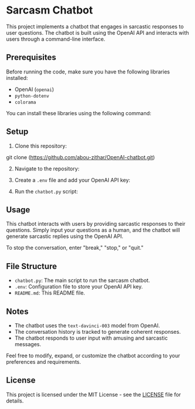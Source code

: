 # Sarcasm Chatbot

This project implements a chatbot that engages in sarcastic responses to user questions. The chatbot is built using the OpenAI API and interacts with users through a command-line interface.

## Prerequisites

Before running the code, make sure you have the following libraries installed:

- OpenAI (`openai`)
- `python-dotenv`
- `colorama`

You can install these libraries using the following command:


## Setup

1. Clone this repository:

git clone (https://github.com/abou-zithar/OpenAI-chatbot.git)

2. Navigate to the repository:
  
3. Create a `.env` file and add your OpenAI API key:
   
4. Run the `chatbot.py` script:


## Usage

This chatbot interacts with users by providing sarcastic responses to their questions. Simply input your questions as a human, and the chatbot will generate sarcastic replies using the OpenAI API.

To stop the conversation, enter "break," "stop," or "quit."

## File Structure

- `chatbot.py`: The main script to run the sarcasm chatbot.
- `.env`: Configuration file to store your OpenAI API key.
- `README.md`: This README file.

## Notes

- The chatbot uses the `text-davinci-003` model from OpenAI.
- The conversation history is tracked to generate coherent responses.
- The chatbot responds to user input with amusing and sarcastic messages.

Feel free to modify, expand, or customize the chatbot according to your preferences and requirements.

## License

This project is licensed under the MIT License - see the [LICENSE](LICENSE) file for details.




